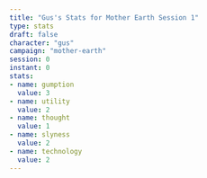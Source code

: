 ```yaml
---
title: "Gus's Stats for Mother Earth Session 1"
type: stats
draft: false
character: "gus"
campaign: "mother-earth"
session: 0
instant: 0
stats:
- name: gumption
  value: 3
- name: utility
  value: 2
- name: thought
  value: 1
- name: slyness
  value: 2
- name: technology
  value: 2
---
```


